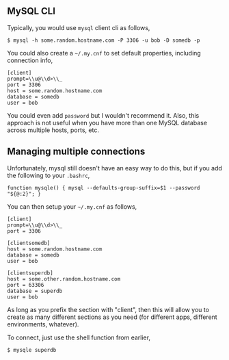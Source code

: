 ## MySQL CLI

Typically, you would use `mysql` client cli as follows,
```
$ mysql -h some.random.hostname.com -P 3306 -u bob -D somedb -p
```

You could also create a `~/.my.cnf` to set default properties, including connection info,

```
[client]
prompt=\\u@\\d>\\_
port = 3306
host = some.random.hostname.com
database = somedb
user = bob
```

You could even add `password` but I wouldn't recommend it. Also, this approach is not useful when you have more than one MySQL database across multiple hosts, ports, etc.

## Managing multiple connections

Unfortunately, mysql still doesn't have an easy way to do this, but if you add the following to your `.bashrc`,
```
function mysqle() { mysql --defaults-group-suffix=$1 --password "${@:2}"; }
```

You can then setup your `~/.my.cnf` as follows,

```
[client]
prompt=\\u@\\d>\\_
port = 3306

[clientsomedb]
host = some.random.hostname.com
database = somedb
user = bob

[clientsuperdb]
host = some.other.random.hostname.com
port = 63306
database = superdb
user = bob
```

As long as you prefix the section with "client", then this will allow you to create as many different sections as you need (for different apps, different environments, whatever).

To connect, just use the shell function from earlier,

```
$ mysqle superdb
```
